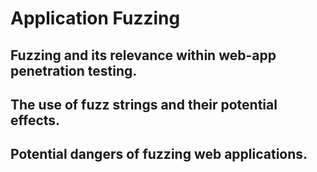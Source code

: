 # Application Fuzzing

## Fuzzing and its relevance within web-app penetration testing.

## The use of fuzz strings and their potential effects.

## Potential dangers of fuzzing web applications.

